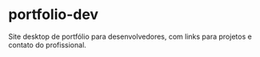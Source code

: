 # portfolio-dev
Site desktop de portfólio para desenvolvedores, com links para projetos e contato do profissional.
